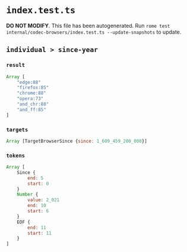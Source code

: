 # `index.test.ts`

**DO NOT MODIFY**. This file has been autogenerated. Run `rome test internal/codec-browsers/index.test.ts --update-snapshots` to update.

## `individual > since-year`

### `result`

```javascript
Array [
	"edge:88"
	"firefox:85"
	"chrome:88"
	"opera:73"
	"and_chr:88"
	"and_ff:85"
]
```

### `targets`

```javascript
Array [TargetBrowserSince {since: 1_609_459_200_000}]
```

### `tokens`

```javascript
Array [
	Since {
		end: 5
		start: 0
	}
	Number {
		value: 2_021
		end: 10
		start: 6
	}
	EOF {
		end: 11
		start: 11
	}
]
```
